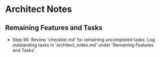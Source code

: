 # Architect Notes

## Remaining Features and Tasks
- Step 90: Review 'checklist.md' for remaining uncompleted tasks. Log outstanding tasks in 'architect_notes.md' under 'Remaining Features and Tasks'.
